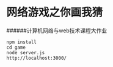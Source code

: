 # 网络游戏之你画我猜 #

######计算机网络与web技术课程大作业

    npm install
    cd game
    node server.js
    http://localhost:3000/

